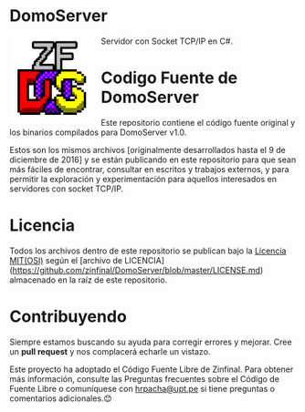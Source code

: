 # DomoServer
Servidor con Socket TCP/IP en C#.
<img width="150" height="150" align="left" style="float: left; margin: 0 10px 0 0;" alt="DomoServer logo" src="https://github.com/zinfinal/DomoServer/blob/master/zfdos-logo.png">   

# Codigo Fuente de DomoServer
Este repositorio contiene el código fuente original y los binarios compilados para DomoServer v1.0.

Estos son los mismos archivos [originalmente desarrollados hasta el 9 de diciembre de 2016] y se están publicando en este repositorio para que sean más fáciles de encontrar, consultar en escritos y trabajos externos, y para permitir la exploración y experimentación para aquellos interesados en servidores con socket TCP/IP.

# Licencia
Todos los archivos dentro de este repositorio se publican bajo la [Licencia MIT(OSI)]( https://en.wikipedia.org/wiki/MIT_License) según el [archivo de LICENCIA] (https://github.com/zinfinal/DomoServer/blob/master/LICENSE.md) almacenado en la raíz de este repositorio.

# Contribuyendo
Siempre estamos buscando su ayuda para corregir errores y mejorar. Cree un **pull request** y nos complacerá echarle un vistazo.

Este proyecto ha adoptado el Código Fuente Libre de Zinfinal. 
Para obtener más información, consulte las Preguntas frecuentes sobre el Código de Fuente Libre o comuníquese con [hrpacha@upt.pe](mailto:hrpacha@upt.pe) si tiene preguntas o comentarios adicionales.😊
